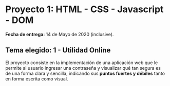 # Proyecto 1:  HTML - CSS - Javascript - DOM

**Fecha de entrega:** 14 de Mayo de 2020 (inclusive).

## **Tema elegido: 1 - Utilidad Online**

El proyecto consiste en la implementación de una aplicación web que le permite al usuario ingresar una contraseña y visualizar qué tan segura es de una forma clara y sencilla, indicando sus **puntos fuertes y débiles** tanto en forma escrita como visual.

